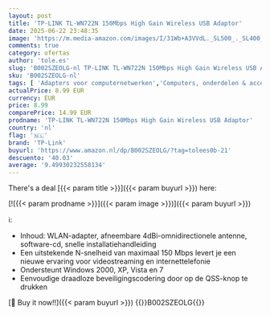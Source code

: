 ```yaml
---
layout: post
title: 'TP-LINK TL-WN722N 150Mbps High Gain Wireless USB Adaptor'
date: 2025-06-22 23:48:35
image: 'https://m.media-amazon.com/images/I/31Wb+A3VVdL._SL500_._SL400_.jpg'
comments: true
category: ofertas
author: 'tole.es'
slug: 'B002SZEOLG-nl TP-LINK TL-WN722N 150Mbps High Gain Wireless USB Adaptor'
sku: 'B002SZEOLG-nl'
tags: [ 'Adapters voor computernetwerken','Computers, onderdelen & accessoires','Elektronica','Netwerkapparaten','USB-netwerkadapters','tp-link','🇳🇱', ]
actualPrice: 8.99 EUR
currency: EUR
price: 8.99
comparePrice: 14.99 EUR
prodname: 'TP-LINK TL-WN722N 150Mbps High Gain Wireless USB Adaptor'
country: 'nl'
flag: '🇳🇱'
brand: 'TP-Link'
buyurl: 'https://www.amazon.nl/dp/B002SZEOLG/?tag=tolees0b-21'
descuento: '40.03'
average: '9.49930232558134'
---
```


There's a deal [{{< param title >}}]({{< param buyurl >}})  here:

[![{{< param prodname >}}]({{< param image >}})]({{< param buyurl >}})

ℹ️:

- Inhoud: WLAN-adapter, afneembare 4dBi-omnidirectionele antenne, software-cd, snelle installatiehandleiding
- Een uitstekende N-snelheid van maximaal 150 Mbps levert je een nieuwe ervaring voor videostreaming en internettelefonie
- Ondersteunt Windows 2000, XP, Vista en 7
- Eenvoudige draadloze beveiligingscodering door op de QSS-knop te drukken

[🛒 Buy it now!!]({{< param buyurl >}})
{{<world>}}B002SZEOLG{{</world>}}
